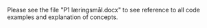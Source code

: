 Please see the file "P1 læringsmål.docx" to see reference to all code examples and explanation of concepts.
